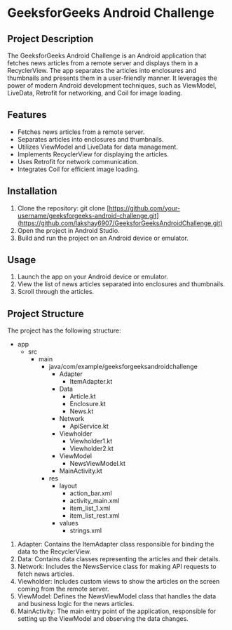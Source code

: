 # GeeksforGeeks Android Challenge

## Project Description

The GeeksforGeeks Android Challenge is an Android application that fetches news articles from a remote server and displays them in a RecyclerView. The app separates the articles into enclosures and thumbnails and presents them in a user-friendly manner. It leverages the power of modern Android development techniques, such as ViewModel, LiveData, Retrofit for networking, and Coil for image loading.

## Features

- Fetches news articles from a remote server.
- Separates articles into enclosures and thumbnails.
- Utilizes ViewModel and LiveData for data management.
- Implements RecyclerView for displaying the articles.
- Uses Retrofit for network communication.
- Integrates Coil for efficient image loading.

## Installation

1. Clone the repository:
   git clone [https://github.com/your-username/geeksforgeeks-android-challenge.git](https://github.com/lakshay6907/GeeksforGeeksAndroidChallenge.git)
2. Open the project in Android Studio.
3. Build and run the project on an Android device or emulator.   

##  Usage
1. Launch the app on your Android device or emulator.
2. View the list of news articles separated into enclosures and thumbnails.
3. Scroll through the articles.

## Project Structure
   The project has the following structure:
   - app
     - src
       - main
         - java/com/example/geeksforgeeksandroidchallenge
           - Adapter
             - ItemAdapter.kt
           - Data
             - Article.kt
             - Enclosure.kt
             - News.kt
           - Network
             - ApiService.kt
           - Viewholder
             - Viewholder1.kt
             - Viewholder2.kt
           - ViewModel
             - NewsViewModel.kt
           - MainActivity.kt
         - res
           - layout
             - action_bar.xml
             - activity_main.xml
             - item_list_1.xml
             - item_list_rest.xml
           - values
             - strings.xml
         
1. Adapter: Contains the ItemAdapter class responsible for binding the data to the RecyclerView.
2. Data: Contains data classes representing the articles and their details.
3. Network: Includes the NewsService class for making API requests to fetch news articles.
4. Viewholder: Includes custom views to show the articles on the screen coming from the remote server.
5. ViewModel: Defines the NewsViewModel class that handles the data and business logic for the news articles.
6. MainActivity: The main entry point of the application, responsible for setting up the ViewModel and observing the data changes.
